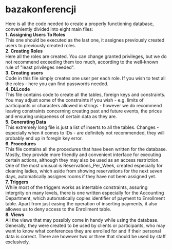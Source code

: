 # bazakonferencji
Here is all the code needed to create a properly functioning database, conveniently divided into eight main files:<br />
<b>1. Assigning Users To Roles</b><br />
This one should be executed as the last one, it assignes previously created users to previously created roles.<br />
<b>2. Creating Roles</b><br />
Here all the roles are created. You can change granted privileges, but we do not recommend exceeding them too much, according to the well-known rule of "least privileges needed".<br />
<b>3. Creating users</b><br />
Code in this file simply creates one user per each role. If you wish to test all the roles - here you can find passwords needed.<br />
<b>4. DLLcode</b><br />
This file contains code to create all the tables, foreign keys and constraints. You may adjust some of the constraints if you wish - e.g. limits of participants or characters allowed in strings - however we do recommend leaving constraints concerning creating past and future events, the prices and ensuring uniqueness of certain data as they are.<br />
<b>5. Generating Data</b><br />
This extremely long file is just a list of inserts to all the tables. Changes - especially when it comes to IDs - are definitely not recommended, they will probably end up in foregin key error.<br />
<b>6. Procedures</b><br />
This file contains all the procedures that have been written for the database. Mostly, they provide more friendly and convenient interface for executing certain actions, although they may also be used as an access restriction. One of the most unusual is Reservations_Per_Week, created especially for cleaning ladies, which aside from showing reservations for the next seven days, automatically assignes rooms if they have not been assigned yet.<br />
<b>7. Triggers</b><br />
While most of the triggers works as intertable constraints, assuring intergrity on many levels, there is one written especially for the Accounting Department, which automatically copies identifier of payment to Enrollment table. Apart from just easing the operation of inserting payments, it also allowes us to deny access to the Enrollment table.<br />
<b>8. Views</b><br />
All the views that may possibly come in handy while using the database. Generally, they were created to be used by clients or participants, who may want to know what conferences they are enrolled for and if their personal data is correct. There are however two or three that should be used by staff exclusively.
